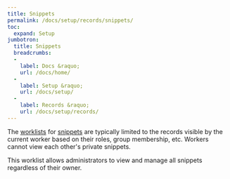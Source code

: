 ```yaml
---
title: Snippets
permalink: /docs/setup/records/snippets/
toc:
  expand: Setup
jumbotron:
  title: Snippets
  breadcrumbs:
  - 
    label: Docs &raquo;
    url: /docs/home/
  - 
    label: Setup &raquo;
    url: /docs/setup/
  - 
    label: Records &raquo;
    url: /docs/setup/records/
---
```


The [worklists](/docs/worklists/) for [snippets](/docs/snippets/) are typically limited to the records visible by the current worker based on their roles, group membership, etc.  Workers cannot view each other's private snippets.

This worklist allows administrators to view and manage all snippets regardless of their owner.
